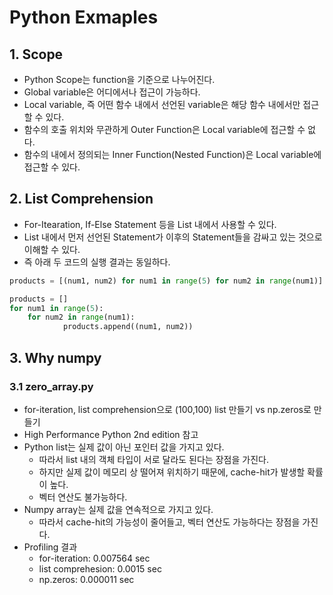 # Python Exmaples

## 1. Scope

- Python Scope는 function을 기준으로 나누어진다.
- Global variable은 어디에서나 접근이 가능하다.
- Local variable, 즉 어떤 함수 내에서 선언된 variable은 해당 함수 내에서만 접근할 수 있다.
- 함수의 호출 위치와 무관하게 Outer Function은 Local variable에 접근할 수 없다.
- 함수의 내에서 정의되는 Inner Function(Nested Function)은 Local variable에 접근할 수 있다.

## 2. List Comprehension

- For-Itearation, If-Else Statement 등을 List 내에서 사용할 수 있다.
- List 내에서 먼저 선언된 Statement가 이후의 Statement들을 감싸고 있는 것으로 이해할 수 있다.
- 즉 아래 두 코드의 실행 결과는 동일하다.

```python
products = [(num1, num2) for num1 in range(5) for num2 in range(num1)]
```

```python
products = []
for num1 in range(5):
    for num2 in range(num1):
            products.append((num1, num2))
```

## 3. Why numpy

### 3.1 zero_array.py

- for-iteration, list comprehension으로 (100,100) list 만들기 vs np.zeros로 만들기
- High Performance Python 2nd edition 참고
- Python list는 실제 값이 아닌 포인터 값을 가지고 있다.
  - 따라서 list 내의 객체 타입이 서로 달라도 된다는 장점을 가진다.
  - 하지만 실제 값이 메모리 상 떨어져 위치하기 때문에, cache-hit가 발생할 확률이 높다.
  - 벡터 연산도 불가능하다.
- Numpy array는 실제 값을 연속적으로 가지고 있다.
  - 따라서 cache-hit의 가능성이 줄어들고, 벡터 연산도 가능하다는 장점을 가진다.
- Profiling 결과
  - for-iteration: 0.007564 sec
  - list comprehesion: 0.0015 sec
  - np.zeros: 0.000011 sec
